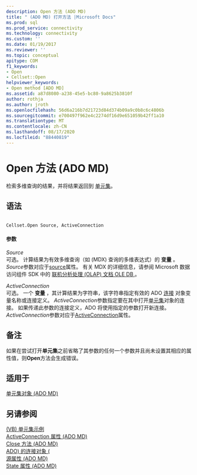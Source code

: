 ```yaml
---
description: Open 方法 (ADO MD)
title: " (ADO MD) 打开方法 |Microsoft Docs"
ms.prod: sql
ms.prod_service: connectivity
ms.technology: connectivity
ms.custom: ''
ms.date: 01/19/2017
ms.reviewer: ''
ms.topic: conceptual
apitype: COM
f1_keywords:
- Open
- Cellset::Open
helpviewer_keywords:
- Open method [ADO MD]
ms.assetid: a87d8080-a238-45e5-bc80-9a8625b3810f
author: rothja
ms.author: jroth
ms.openlocfilehash: 56d6a216b7d21723d84d374b09a9c0b8c6c4806b
ms.sourcegitcommit: e700497f962e4c2274df16d9e651059b42ff1a10
ms.translationtype: MT
ms.contentlocale: zh-CN
ms.lasthandoff: 08/17/2020
ms.locfileid: "88440819"
---
```

# <a name="open-method-ado-md"></a>Open 方法 (ADO MD)
检索多维查询的结果，并将结果返回到 [单元集](../../../ado/reference/ado-md-api/cellset-object-ado-md.md)。  
  
## <a name="syntax"></a>语法  
  
```  
  
Cellset.Open Source, ActiveConnection  
```  
  
#### <a name="parameters"></a>参数  
 *Source*  
 可选。 计算结果为有效多维查询（如 (MDX) 查询的多维表达式）的 **变量** 。 *Source*参数对应于[source](../../../ado/reference/ado-md-api/source-property-ado-md.md)属性。 有关 MDX 的详细信息，请参阅 Microsoft 数据访问组件 SDK 中的 [联机分析处理 (OLAP) 文档 OLE DB ](https://msdn.microsoft.com/8a7673c6-3ca1-4411-9f1e-adf1e47df4f3) 。  
  
 *ActiveConnection*  
 可选。 一个 **变量** ，其计算结果为字符串，该字符串指定有效的 ADO [连接](../../../ado/reference/ado-api/connection-object-ado.md) 对象变量名称或连接定义。 *ActiveConnection*参数指定要在其中打开[单元集](../../../ado/reference/ado-md-api/cellset-object-ado-md.md)对象的连接。 如果传递此参数的连接定义，ADO 将使用指定的参数打开新连接。 *ActiveConnection*参数对应于[ActiveConnection](../../../ado/reference/ado-md-api/activeconnection-property-ado-md.md)属性。  
  
## <a name="remarks"></a>备注  
 如果在尝试打开**单元集**之前省略了其参数的任何一个参数并且尚未设置其相应的属性值，则**Open**方法会生成错误。  
  
## <a name="applies-to"></a>适用于  
 [单元集对象 (ADO MD)](../../../ado/reference/ado-md-api/cellset-object-ado-md.md)  
  
## <a name="see-also"></a>另请参阅  
 [ (VB) 单元集示例 ](../../../ado/reference/ado-md-api/cellset-example-vb.md)   
 [ActiveConnection 属性 (ADO MD) ](../../../ado/reference/ado-md-api/activeconnection-property-ado-md.md)   
 [Close 方法 (ADO MD) ](../../../ado/reference/ado-md-api/close-method-ado-md.md)   
 [ADO) 的连接对象 (](../../../ado/reference/ado-api/connection-object-ado.md)   
 [源属性 (ADO MD) ](../../../ado/reference/ado-md-api/source-property-ado-md.md)   
 [State 属性 (ADO MD)](../../../ado/reference/ado-md-api/state-property-ado-md.md)
